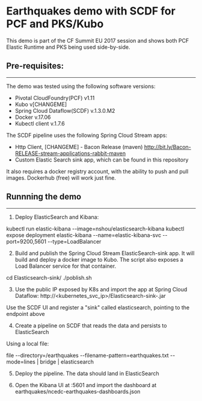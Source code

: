 # Earthquakes demo with SCDF for PCF and PKS/Kubo

This demo is part of the CF Summit EU 2017 session and shows both PCF Elastic Runtime and PKS being used side-by-side.

## Pre-requisites:
---
The demo was tested using the following software versions:
- Pivotal CloudFoundry(PCF) v1.11
- Kubo v[CHANGEME]
- Spring Cloud Dataflow(SCDF) v.1.3.0.M2
- Docker v.17.06
- Kubectl client v.1.7.6

The SCDF pipeline uses the following Spring Cloud Stream apps:
- Http Client, [CHANGEME] - Bacon Release (maven) http://bit.ly/Bacon-RELEASE-stream-applications-rabbit-maven
- Custom Elastic Search sink app, which can be found in this repository

It also requires a docker registry account, with the ability to push and pull images. Dockerhub (free) will work just fine.

## Runnning the demo
---

1. Deploy ElasticSearch and Kibana: 

kubectl run elastic-kibana --image=nshou/elasticsearch-kibana
kubectl expose deployment elastic-kibana --name=elastic-kibana-svc --port=9200,5601 --type=LoadBalancer



2. Build and publish the Spring Cloud Stream ElasticSearch-sink app. It will build and deploy a docker image to Kubo. The script also exposes a Load Balancer service for that container.

cd Elasticsearch-sink/
./poblish.sh


3. Use the public IP exposed by K8s and import the app at Spring Cloud Dataflow: http://<kubernetes_svc_ip>/Elasticsearch-sink-<version>.jar

Use the SCDF UI and register a "sink" called elasticsearch, pointing to the endpoint above

4. Create a pipeline on SCDF that reads the data and persists to ElasticSearch

Using a local file:

file --directory=<path>/earthquakes --filename-pattern=earthquakes.txt --mode=lines | bridge | elasticsearch

5. Deploy the pipeline. The data should land in ElasticSearch

6. Open the Kibana UI at <IP>:5601 and import the dashboard at earthquakes/ncedc-earthquakes-dashboards.json
